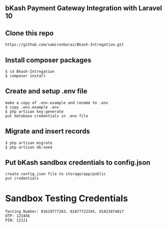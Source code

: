 ## bKash Payment Gateway Integration with Laravel 10

## Clone this repo
```
https://github.com/samironbarai/Bkash-Intregation.git
```

## Install composer packages
```
$ cd Bkash-Intregation
$ composer install
```

## Create and setup .env file
```
make a copy of .env.example and rename to .env
$ copy .env.example .env
$ php artisan key:generate
put database credentials in .env file
```

## Migrate and insert records
```
$ php artisan migrate
$ php artisan db:seed
```

## Put bKash sandbox credentials to config.json
```
create config.json file to storage/app/public
put credentials

```

# Sandbox Testing Credentials 
```
Testing Number: 01619777283, 01877722345, 01823074817
OTP: 123456
PIN: 12121
```
